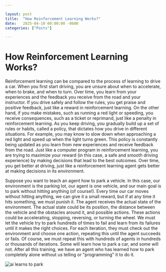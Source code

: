 ```yaml
---

layout: post
title:  "How Reinforcement Learning Works?"
date:   2025-04-10 00:00:00 -0600
categories: ["Posts"] 

---
```


# How Reinforcement Learning Works? 

Reinforcement learning can be compared to the process of learning to drive a car. When you first start driving, you are unsure about when to accelerate, when to brake, and when to turn. Over time, you learn from your experiences and the feedback you receive from the road and your instructor. If you drive safely and follow the rules, you get praise and positive feedback, just like a reward in reinforcement learning. On the other hand, if you make mistakes, such as running a red light or speeding, you receive consequences, such as a ticket or reprimand, just like a penalty in reinforcement learning. As you keep driving, you gradually build up a set of rules or habits, called a policy, that dictates how you drive in different situations. For example, you may know to slow down when approaching a red light and speed up when the light turns green. This policy is constantly being updated as you learn from new experiences and receive feedback from the road. Just like a computer program in reinforcement learning, you are trying to maximize your reward (in this case, a safe and smooth driving experience) by making decisions that lead to the best outcomes. Over time, you get better at driving, just like a reinforcement learning agent gets better at making decisions in its environment.

Suppose you want to teach an agent how to park a vehicle. In this case, our environment is the parking lot, our agent is one vehicle, and our main goal is to park without hitting anything (of course!). Every time our car moves without hitting anything, we can give it a small reward, but if at any time it hits something, we must punish it. The agent receives the actual state of the environment. The actual state could be its position, the distance between the vehicle and the obstacles around it, and possible actions. These actions could be accelerating, stopping, reversing, or turning the wheel. We must let the vehicle try to park hundreds of times to fail and learn from its failures until it makes the right choices. For each iteration, they must check out the environment and choose one action, repeating this until the agent succeeds or fails. Of course, we must repeat this with hundreds of agents in hundreds or thousands of iterations. Some will learn how to park a car, and some will not. After all this training, we have an agent who has learned how to park completely alone without us telling or "programming" it to do it.

![ai learns to park](https://mlgstorageaccount.blob.core.windows.net/images/8E375F358A15BED22EBE1A08431105CA.gif)